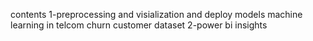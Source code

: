 contents
1-preprocessing and visialization and deploy models machine learning in telcom churn customer dataset
2-power bi insights
